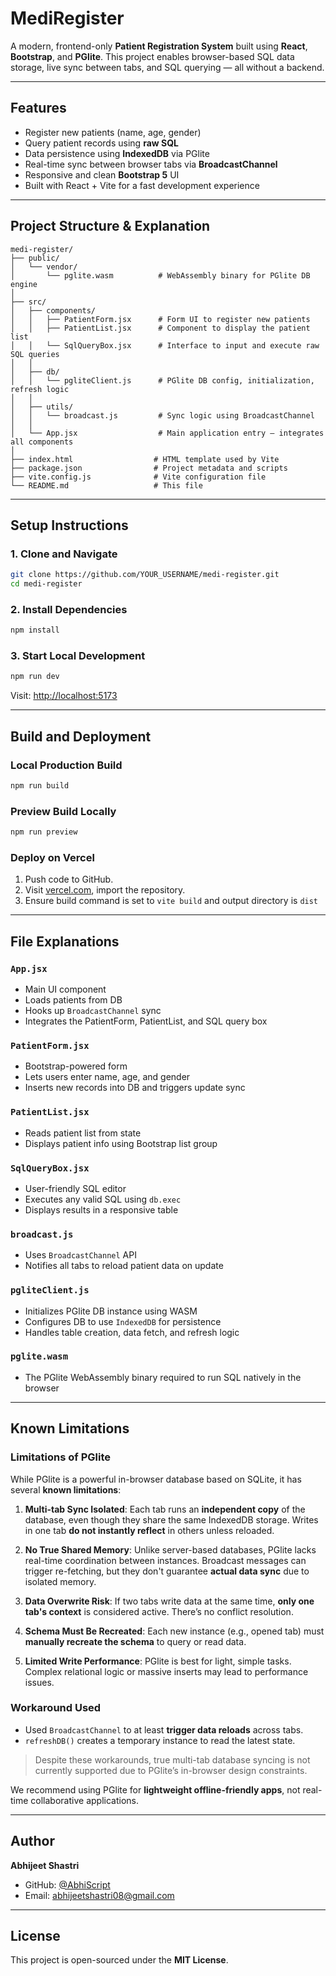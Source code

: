 # MediRegister

A modern, frontend-only **Patient Registration System** built using **React**, **Bootstrap**, and **PGlite**. This project enables browser-based SQL data storage, live sync between tabs, and SQL querying — all without a backend.

---

## Features

-  Register new patients (name, age, gender)
-  Query patient records using **raw SQL**
-  Data persistence using **IndexedDB** via PGlite
-  Real-time sync between browser tabs via **BroadcastChannel**
-  Responsive and clean **Bootstrap 5** UI
-  Built with React + Vite for a fast development experience

---

##  Project Structure & Explanation

```
medi-register/
├── public/
│   └── vendor/
│       └── pglite.wasm          # WebAssembly binary for PGlite DB engine
│
├── src/
│   ├── components/
│   │   ├── PatientForm.jsx      # Form UI to register new patients
│   │   ├── PatientList.jsx      # Component to display the patient list
│   │   └── SqlQueryBox.jsx      # Interface to input and execute raw SQL queries
│   │
│   ├── db/
│   │   └── pgliteClient.js      # PGlite DB config, initialization, refresh logic
│   │
│   ├── utils/
│   │   └── broadcast.js         # Sync logic using BroadcastChannel
│   │
│   └── App.jsx                  # Main application entry — integrates all components
│
├── index.html                  # HTML template used by Vite
├── package.json                # Project metadata and scripts
├── vite.config.js              # Vite configuration file
└── README.md                   # This file
```

---

## Setup Instructions

### 1. Clone and Navigate
```bash
git clone https://github.com/YOUR_USERNAME/medi-register.git
cd medi-register
```

### 2. Install Dependencies
```bash
npm install
```

### 3. Start Local Development
```bash
npm run dev
```
Visit: [http://localhost:5173](http://localhost:5173)

---

##  Build and Deployment

###  Local Production Build
```bash
npm run build
```

### Preview Build Locally
```bash
npm run preview
```

### Deploy on Vercel
1. Push code to GitHub.
2. Visit [vercel.com](https://vercel.com), import the repository.
3. Ensure build command is set to `vite build` and output directory is `dist`

---

## File Explanations

### `App.jsx`
- Main UI component
- Loads patients from DB
- Hooks up `BroadcastChannel` sync
- Integrates the PatientForm, PatientList, and SQL query box

### `PatientForm.jsx`
- Bootstrap-powered form
- Lets users enter name, age, and gender
- Inserts new records into DB and triggers update sync

### `PatientList.jsx`
- Reads patient list from state
- Displays patient info using Bootstrap list group

### `SqlQueryBox.jsx`
- User-friendly SQL editor
- Executes any valid SQL using `db.exec`
- Displays results in a responsive table

### `broadcast.js`
- Uses `BroadcastChannel` API
- Notifies all tabs to reload patient data on update

### `pgliteClient.js`
- Initializes PGlite DB instance using WASM
- Configures DB to use `IndexedDB` for persistence
- Handles table creation, data fetch, and refresh logic

### `pglite.wasm`
- The PGlite WebAssembly binary required to run SQL natively in the browser


---

##  Known Limitations

### Limitations of PGlite

While PGlite is a powerful in-browser database based on SQLite, it has several **known limitations**:

1. **Multi-tab Sync Isolated**: Each tab runs an **independent copy** of the database, even though they share the same IndexedDB storage. Writes in one tab **do not instantly reflect** in others unless reloaded.

2. **No True Shared Memory**: Unlike server-based databases, PGlite lacks real-time coordination between instances. Broadcast messages can trigger re-fetching, but they don't guarantee **actual data sync** due to isolated memory.

3. **Data Overwrite Risk**: If two tabs write data at the same time, **only one tab's context** is considered active. There’s no conflict resolution.

4. **Schema Must Be Recreated**: Each new instance (e.g., opened tab) must **manually recreate the schema** to query or read data.

5. **Limited Write Performance**: PGlite is best for light, simple tasks. Complex relational logic or massive inserts may lead to performance issues.

###  Workaround Used
- Used `BroadcastChannel` to at least **trigger data reloads** across tabs.
- `refreshDB()` creates a temporary instance to read the latest state.

>  Despite these workarounds, true multi-tab database syncing is not currently supported due to PGlite’s in-browser design constraints.

We recommend using PGlite for **lightweight offline-friendly apps**, not real-time collaborative applications.

---

## Author

**Abhijeet Shastri**

- GitHub: [@AbhiScript](https://github.com/AbhiScript)
- Email: abhijeetshastri08@gmail.com

---

## License

This project is open-sourced under the **MIT License**.

